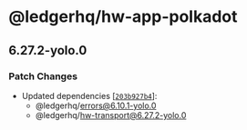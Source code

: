 # @ledgerhq/hw-app-polkadot

## 6.27.2-yolo.0

### Patch Changes

- Updated dependencies [[`203b927b4`](https://github.com/LedgerHQ/ledger-live/commit/203b927b4e5bca3402c85a88c536d519adb18c5f)]:
  - @ledgerhq/errors@6.10.1-yolo.0
  - @ledgerhq/hw-transport@6.27.2-yolo.0
